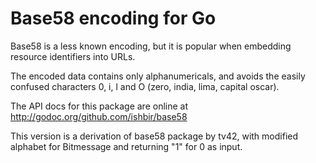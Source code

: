 Base58 encoding for Go
======================

Base58 is a less known encoding, but it is popular when embedding
resource identifiers into URLs.

The encoded data contains only alphanumericals, and avoids the easily
confused characters 0, i, l and O (zero, india, lima, capital oscar).

The API docs for this package are online at
http://godoc.org/github.com/ishbir/base58

This version is a derivation of base58 package by tv42, with modified
alphabet for Bitmessage and returning "1" for 0 as input.
